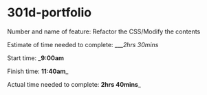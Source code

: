 # 301d-portfolio

Number and name of feature: Refactor the CSS/Modify the contents

Estimate of time needed to complete: ____2hrs 30mins_

Start time: ___9:00am__

Finish time: __11:40am___

Actual time needed to complete: __2hrs 40mins___